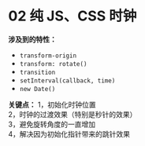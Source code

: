 # 02 纯 JS、CSS 时钟

**涉及到的特性：**
- `transform-origin`  
- `transform: rotate()`  
- `transition`  
- `setInterval(callback, time)`  
- `new Date()`  

**关键点：**
1，初始化时钟位置  
2，时钟的过渡效果（特别是秒针的效果）  
3，避免旋转角度的一直增加  
4，解决因为初始化指针带来的跳针效果

